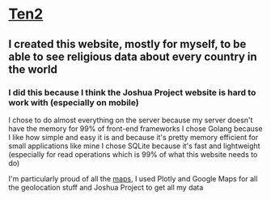 # [Ten2](https://ten2.will-mccall.com)
## I created this website, mostly for myself, to be able to see religious data about every country in the world
### I did this because I think the Joshua Project website is hard to work with (especially on mobile)

I chose to do almost everything on the server because my server doesn't have the memory for 99% of front-end frameworks
I chose Golang because I like how simple and easy it is and because it's pretty memory efficient for small applications like mine
I chose SQLite because it's fast and lightweight (especially for read operations which is 99% of what this website needs to do)

I'm particularly proud of all the [maps](helpers/maps), I used Plotly and Google Maps for all the geolocation stuff and Joshua Project to get all my data
